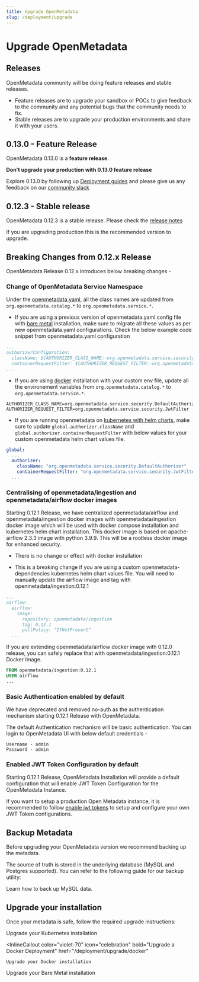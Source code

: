 ```yaml
---
title: Upgrade OpenMetadata
slug: /deployment/upgrade
---
```


# Upgrade OpenMetadata

## Releases

OpenMetadata community will be doing feature releases and stable releases. 

 - Feature releases are to upgrade your sandbox or POCs to give feedback to the community and any potential bugs that the community needs to fix.
 - Stable releases are to upgrade your production environments and share it with your users.

## 0.13.0 - Feature Release

OpenMetadata 0.13.0 is a **feature release**. 

**Don't upgrade your production with 0.13.0 feature release** 

Explore 0.13.0 by following up [Deployment guides](https://docs.open-metadata.org/deployment) and please give us any feedback on our [community slack](https://slack.open-metadata.org)


## 0.12.3 - Stable release
 
 OpenMetadata 0.12.3 is a stable release. Please check the [release notes](https://github.com/open-metadata/OpenMetadata/releases/tag/0.12.3-release) 

If you are upgrading production this is the recommended version to upgrade.
  
 
 
 
## Breaking Changes from 0.12.x Release

OpenMetadata Release 0.12.x introduces below breaking changes -

### Change of OpenMetadata Service Namespace

Under the [openmetadata.yaml](https://github.com/open-metadata/OpenMetadata/blob/main/conf/openmetadata.yaml), all the class names are updated from `org.openmetadata.catalog.*` to `org.openmetadata.service.*`.

- If you are using a previous version of openmetadata.yaml config file with [bare metal](/deployment/bare-metal) installation, make sure to migrate all these values as per new openmetadata.yaml configurations. Check the below example code snippet from openmetadata.yaml configuration

```yaml
...
authorizerConfiguration:
  className: ${AUTHORIZER_CLASS_NAME:-org.openmetadata.service.security.DefaultAuthorizer}
  containerRequestFilter: ${AUTHORIZER_REQUEST_FILTER:-org.openmetadata.service.security.JwtFilter}
...
```

- If you are using [docker](/deployment/docker) installation with your custom env file, update all the environement variables from `org.openmetadata.catalog.*` to `org.openmetadata.service.*`.

```
AUTHORIZER_CLASS_NAME=org.openmetadata.service.security.DefaultAuthorizer
AUTHORIZER_REQUEST_FILTER=org.openmetadata.service.security.JwtFilter
```

- If you are running openmetadata on [kubernetes with helm charts](/deployment/kubernetes), make sure to update `global.authorizer.className` and `global.authorizer.containerRequestFilter` with below values for your custom openmetadata helm chart values file.

```yaml
global:
  ...
  authorizer:
    className: "org.openmetadata.service.security.DefaultAuthorizer"
    containerRequestFilter: "org.openmetadata.service.security.JwtFilter"
  ...
```

### Centralising of openmetadata/ingestion and openmetadata/airflow docker images

Starting 0.12.1 Release, we have centralized openmetadata/airflow and openmetadata/ingestion docker images 
with openmetadata/ingestion docker image which will be used with docker compose installation and kubernetes helm chart installation. This docker image is based on apache-airflow 2.3.3 image with python 3.9.9. This will be a rootless docker image for enhanced security.

- There is no change or effect with docker installation

- This is a breaking change if you are using a custom openmetadata-dependencies kubernetes helm chart values file.
You will need to manually update the airflow image and tag with openmetadata/ingestion:0.12.1

```yaml
...
airflow:
  airflow:
    image:
      repository: openmetadata/ingestion
      tag: 0.12.1
      pullPolicy: "IfNotPresent"
  ...
```

<p>
If you are extending openmetadata/airflow docker image with 0.12.0 release, you can safely replace that with openmetadata/ingestion:0.12.1 Docker Image.
</p>

```Dockerfile
FROM openmetadata/ingestion:0.12.1
USER airflow
...
```

### Basic Authentication enabled by default

We have deprecated and removed no-auth as the authentication mechanism starting 0.12.1 Release with OpenMetadata.

The default Authentication mechanism will be basic authentication. You can login to OpenMetadata UI with below default credentials -

```
Username - admin
Password - admin
```

### Enabled JWT Token Configuration by default

Starting 0.12.1 Release, OpenMetadata Installation will provide a default configuration that will enable JWT Token Configuration for the OpenMetadata Instance.

If you want to setup a production Open Metadata instance, it is recommended to follow [enable jwt tokens](/deployment/security/enable-jwt-tokens) to setup and configure your own JWT Token configurations.

## Backup Metadata

Before upgrading your OpenMetadata version we recommend backing up the metadata.

The source of truth is stored in the underlying database (MySQL and Postgres supported). You can refer
to the following guide for our backup utility:

<InlineCalloutContainer>
  <InlineCallout
    color="violet-70"
    icon="luggage"
    bold="Backup Metadata"
    href="/deployment/backup-restore-metadata"
  >
    Learn how to back up MySQL data.
  </InlineCallout>
</InlineCalloutContainer>

## Upgrade your installation

Once your metadata is safe, follow the required upgrade instructions:

<InlineCalloutContainer>
  <InlineCallout
    color="violet-70"
    icon="fit_screen"
    bold="Upgrade a Kubernetes Deployment"
    href="/deployment/upgrade/kubernetes"
  >
    Upgrade your Kubernetes installation
  </InlineCallout>

  <InlineCallout
    color="violet-70"
    icon="celebration"
    bold="Upgrade a Docker Deployment"
    href="/deployment/upgrade/docker"
  >
    Upgrade your Docker installation
  </InlineCallout>
  <InlineCallout
    color="violet-70"
    icon="storage"
    bold="Upgrade a Bare Metal Deployment"
    href="/deployment/upgrade/bare-metal"
  >
    Upgrade your Bare Metal installation
  </InlineCallout>
</InlineCalloutContainer>


